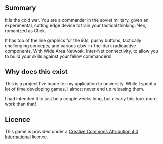 ## Summary
It is the cold war. You are a commander in the soviet military, given an experimental, cutting edge device to train your tactical thinking: Чек, romanized as Chek.

It has top of the line graphics for the 60s, pushy buttons, tactically challenging concepts, and various glow-in-the-dark radioactive components. With Wide Area Network, Inter-Net connectivity, to allow you to build your skills against your fellow commanders!

## Why does this exist
This is a project I've made for my application to university. While I spent a lot of time developing games, I almost never end up releasing them.

I had intended it to just be a couple weeks long, but clearly this took more work than that!

## Licence
This game is provided under a [Creative Commons Attribution 4.0 International](https://creativecommons.org/licenses/by/4.0/) licence.
